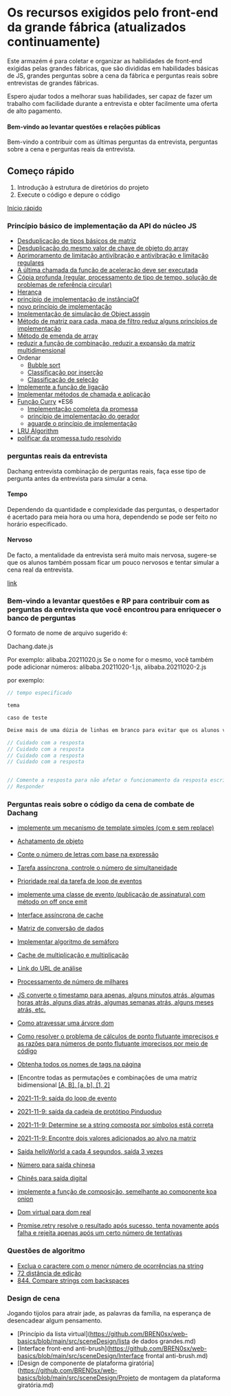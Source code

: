 # Os recursos exigidos pelo front-end da grande fábrica (atualizados continuamente)

Este armazém é para coletar e organizar as habilidades de front-end exigidas pelas grandes fábricas, que são divididas em habilidades básicas de JS, grandes perguntas sobre a cena da fábrica e perguntas reais sobre entrevistas de grandes fábricas.

Espero ajudar todos a melhorar suas habilidades, ser capaz de fazer um trabalho com facilidade durante a entrevista e obter facilmente uma oferta de alto pagamento.

#### Bem-vindo ao levantar questões e relações públicas

Bem-vindo a contribuir com as últimas perguntas da entrevista, perguntas sobre a cena e perguntas reais da entrevista.

## Começo rápido

 1. Introdução à estrutura de diretórios do projeto
 2. Execute o código e depure o código

[Início rápido](https://github.com/BREN0sx/web-basics/blob/main/Quick-start.md)

### Princípio básico de implementação da API do núcleo JS


* [Desduplicação de tipos básicos de matriz](https://github.com/BREN0sx/web-basics/blob/main/src/js/uniqueArray/uniqueArray1.js)
* [Desduplicação do mesmo valor de chave de objeto do array](https://github.com/BREN0sx/web-basics/blob/main/src/js/uniqueArray/uniqueArray2.js)
* [Aprimoramento de limitação antivibração e antivibração e limitação regulares](https://github.com/BREN0sx/web-basics/blob/main/src/js/debounceThrottle/debounce-throttle.js)
* [A última chamada da função de aceleração deve ser executada](https://github.com/BREN0sx/web-basics/blob/main/src/js/debounceThrottle/throttleLastRun.js)
* [Cópia profunda (regular, processamento de tipo de tempo, solução de problemas de referência circular)](https://github.com/BREN0sx/web-basics/blob/main/src/js/deepClone/deepClone.js)
* [Herança](https://github.com/BREN0sx/web-basics/blob/main/src/js/extend/es5-es6extend.js)
* [princípio de implementação de instânciaOf](https://github.com/BREN0sx/web-basics/blob/main/src/js/intanceof/intanceof.js)
* [novo princípio de implementação](https://github.com/BREN0sx/web-basics/blob/main/src/js/new/new.js)
* [Implementação de simulação de Object.assgin](https://github.com/BREN0sx/web-basics/blob/main/src/js/assign/Object-assign.js)
* [Método de matriz para cada, mapa de filtro reduz alguns princípios de implementação](https://github.com/BREN0sx/web-basics/blob/main/src/js/arrayFunction/arrary-function.js)
* [Método de emenda de array](https://github.com/BREN0sx/web-basics/blob/main/src/js/arrayFunction/array-splice.js)
* [reduzir a função de combinação, reduzir a expansão da matriz multidimensional](https://github.com/BREN0sx/web-basics/blob/main/src/js/arrayFunction/array-reduce.js)
* Ordenar
    * [Bubble sort](https://github.com/BREN0sx/web-basics/blob/main/src/js/sort/arrary-sort-modifiedBubbleSort.js)
    * [Classificação por inserção](https://github.com/BREN0sx/web-basics/blob/main/src/js/sort/arrary-sort-insertionSort.js)
    * [Classificação de seleção](https://github.com/BREN0sx/web-basics/blob/main/src/js/sort/arrary-sort-modifiedBubbleSort.js)
* [Implemente a função de ligação](https://github.com/BREN0sx/web-basics/blob/main/src/js/callApplyBind/bind.js)
* [Implementar métodos de chamada e aplicação](https://github.com/BREN0sx/web-basics/blob/main/src/js/callApplyBind/call-apply.js)
* [Função Curry](https://github.com/BREN0sx/web-basics/blob/main/src/js/curry/curry.js)
*ES6
    * [Implementação completa da promessa](https://github.com/BREN0sx/web-basics/blob/main/src/js/promiseAwaitGenerator/es6/promise.js)
    * [princípio de implementação do gerador](https://github.com/BREN0sx/web-basics/blob/main/src/js/promiseAwaitGenerator/es6/generator.js)
    * [aguarde o princípio de implementação](https://github.com/BREN0sx/web-basics/blob/main/src/js/es6/promiseAwaitGenerator/await.js)
* [LRU Algorithm](https://github.com/BREN0sx/web-basics/blob/main/src/js/LRU/LRU.js)
* [polificar da promessa.tudo resolvido](https://github.com/BREN0sx/web-basics/blob/main/src/js/promiseAwaitGenerator/promise-allsettled.js)

### perguntas reais da entrevista

Dachang entrevista combinação de perguntas reais, faça esse tipo de pergunta antes da entrevista para simular a cena.

#### Tempo

Dependendo da quantidade e complexidade das perguntas, o despertador é acertado para meia hora ou uma hora, dependendo se pode ser feito no horário especificado.

#### Nervoso

De facto, a mentalidade da entrevista será muito mais nervosa, sugere-se que os alunos também possam ficar um pouco nervosos e tentar simular a cena real da entrevista.

[link](https://github.com/BREN0sx/web-basics/tree/main/src/interview)

### Bem-vindo a levantar questões e RP para contribuir com as perguntas da entrevista que você encontrou para enriquecer o banco de perguntas

O formato de nome de arquivo sugerido é:

Dachang.date.js

Por exemplo: alibaba.20211020.js
Se o nome for o mesmo, você também pode adicionar números: alibaba.20211020-1.js, alibaba.20211020-2.js

por exemplo:

```js
// tempo especificado

tema

caso de teste

Deixe mais de uma dúzia de linhas em branco para evitar que os alunos vejam a resposta assim que surgirem.

// Cuidado com a resposta
// Cuidado com a resposta
// Cuidado com a resposta
// Cuidado com a resposta


// Comente a resposta para não afetar o funcionamento da resposta escrita pelos próprios alunos
// Responder
```

### Perguntas reais sobre o código da cena de combate de Dachang

* [implemente um mecanismo de template simples (com e sem replace)](https://github.com/BREN0sx/web-basics/blob/main/src/scene/template.js)
* [Achatamento de objeto](https://github.com/BREN0sx/web-basics/blob/main/src/scene/flattenObj.js)
* [Conte o número de letras com base na expressão](https://github.com/BREN0sx/web-basics/blob/main/src/scene/countOfAtoms.js)
* [Tarefa assíncrona, controle o número de simultaneidade](https://github.com/BREN0sx/web-basics/blob/main/src/scene/task-concurrent.js)
* [Prioridade real da tarefa de loop de eventos](https://github.com/BREN0sx/web-basics/blob/main/src/scene/event-loop.js)
* [implemente uma classe de evento (publicação de assinatura) com método on off once emit](https://github.com/BREN0sx/web-basics/blob/main/src/scene/event.js)
* [Interface assíncrona de cache](https://github.com/BREN0sx/web-basics/blob/main/src/scene/cacheApi.js)
* [Matriz de conversão de dados](https://github.com/BREN0sx/web-basics/blob/main/src/scene/arrToTree/dataToTree.js)
* [Implementar algoritmo de semáforo](https://github.com/BREN0sx/web-basics/blob/main/src/scene/traffic-lights.js)
* [Cache de multiplicação e multiplicação](https://github.com/BREN0sx/web-basics/blob/main/src/scene/multiplication.js)
* [Link do URL de análise](https://github.com/BREN0sx/web-basics/blob/main/src/scene/url-parse.js)

* [Processamento de número de milhares](https://github.com/BREN0sx/web-basics/blob/main/src/scene/toThousands.js)
* [JS converte o timestamp para apenas, alguns minutos atrás, algumas horas atrás, alguns dias atrás, algumas semanas atrás, alguns meses atrás, etc.](https://github.com/BREN0sx/web-basics/blob/main/src/scene/time.js)
* [Como atravessar uma árvore dom](https://github.com/BREN0sx/web-basics/blob/main/src/scene/dom.js)
* [Como resolver o problema de cálculos de ponto flutuante imprecisos e as razões para números de ponto flutuante imprecisos por meio de código](https://github.com/BREN0sx/web-basics/blob/main/src/scene/numAdd.js)
* [Obtenha todos os nomes de tags na página](https://github.com/BREN0sx/web-basics/blob/main/src/scene/getAllTag.js)
* [Encontre todas as permutações e combinações de uma matriz bidimensional [[A, B], [a, b], [1, 2]](https://github.com/BREN0sx/web/basics/blob/main/src/scene/findAll.js)
* [2021-11-9: saída do loop de evento](https://github.com/BREN0sx/web-basics/blob/main/src/scene/event-loop2.js)
* [2021-11-9: saída da cadeia de protótipo Pinduoduo](https://github.com/BREN0sx/web-basics/blob/main/src/scene/proto-console.js)
* [2021-11-9: Determine se a string composta por símbolos está correta](https://github.com/BREN0sx/web-basics/blob/main/src/scene/symbol-close.js)
* [2021-11-9: Encontre dois valores adicionados ao alvo na matriz](https://github.com/BREN0sx/web-basics/blob/main/src/scene/find-target.js)
* [Saída helloWorld a cada 4 segundos, saída 3 vezes](https://github.com/BREN0sx/web-basics/blob/main/src/scene/reportInterval/reportInterval.js)
* [Número para saída chinesa](https://github.com/BREN0sx/web-basics/blob/main/src/scene/numberToCn/numberToCn.js)
* [Chinês para saída digital](https://github.com/BREN0sx/web-basics/blob/main/src/scene/numberToCn/cnToNumber.js)
* [implemente a função de composição, semelhante ao componente koa onion](https://github.com/BREN0sx/web-basics/blob/main/src/scene/compose/compose.js)
* [Dom virtual para dom real](https://github.com/BREN0sx/web-basics/blob/main/src/scene/vDomToDom/vDomToDom.js)
* [Promise.retry resolve o resultado após sucesso, tenta novamente após falha e rejeita apenas após um certo número de tentativas](https://github.com/BREN0sx/web-basics/blob/main/src/scene/promise/retry.js)

### Questões de algoritmo

* [Exclua o caractere com o menor número de ocorrências na string](https://github.com/BREN0sx/web-basics/blob/main/src/leetCode/deleteLowerStr/index.js)
* [72 distância de edição](https://github.com/BREN0sx/web-basics/blob/main/src/leetCode/editDiatance/editDiatance.js)
* [844. Compare strings com backspaces](https://github.com/BREN0sx/web-basics/blob/main/src/leetCode/backspaceStringCompare/backspaceStringCompare.js)

### Design de cena

Jogando tijolos para atrair jade, as palavras da família, na esperança de desencadear algum pensamento.

* [Princípio da lista virtual](https://github.com/BREN0sx/web-basics/blob/main/src/sceneDesign/lista de dados grandes.md)
* [Interface front-end anti-brush](https://github.com/BREN0sx/web-basics/blob/main/src/sceneDesign/Interface frontal anti-brush.md)
* [Design de componente de plataforma giratória](https://github.com/BREN0sx/web-basics/blob/main/src/sceneDesign/Projeto de montagem da plataforma giratória.md)
